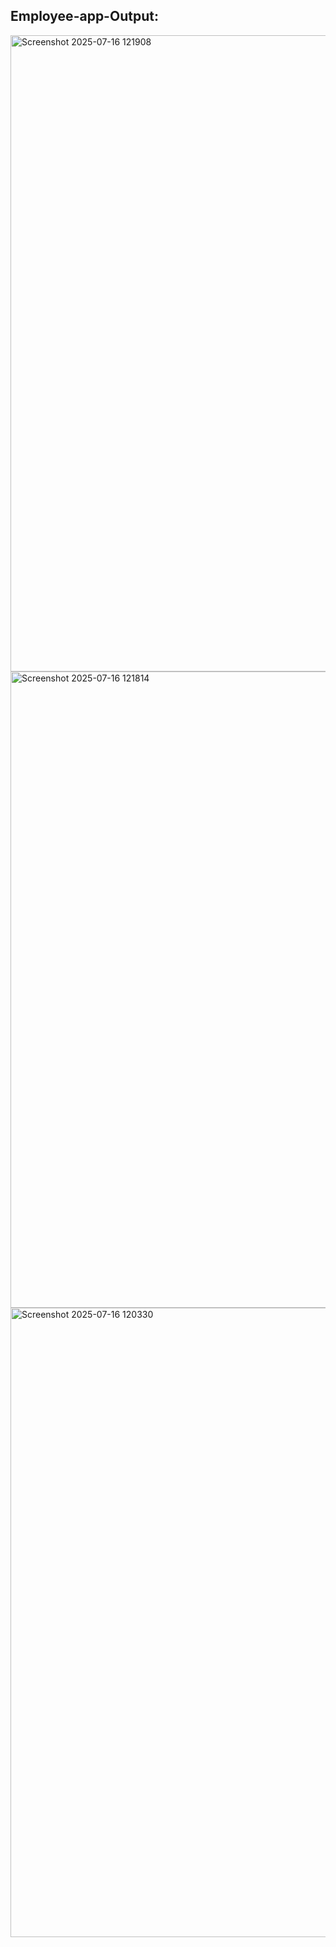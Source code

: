 ## Employee-app-Output: 



<img width="1919" height="1018" alt="Screenshot 2025-07-16 121908" src="https://github.com/user-attachments/assets/33fbf76a-87b4-4036-b5fa-9e3174bb89d3" />

<br/>



<img width="1917" height="1018" alt="Screenshot 2025-07-16 121814" src="https://github.com/user-attachments/assets/9b257c26-d029-4ea6-a7dc-5b814b4ddb65" />

<br/>


<img width="1919" height="1007" alt="Screenshot 2025-07-16 120330" src="https://github.com/user-attachments/assets/112cf965-7ad4-44b0-82e4-5d410368710c" />
